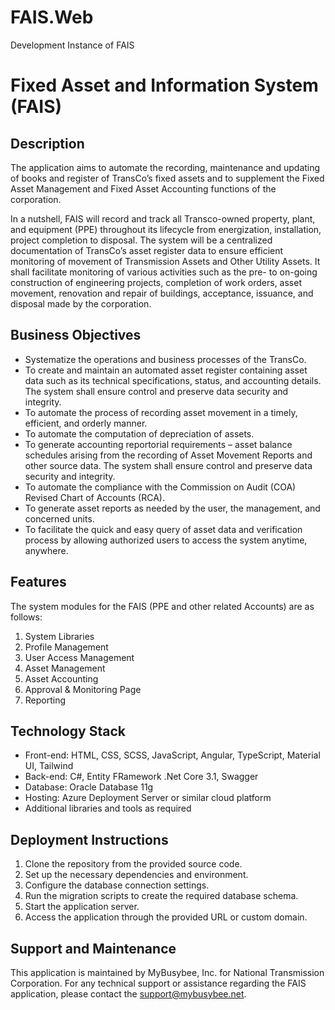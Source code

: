 # FAIS.Web
Development Instance of FAIS
# Fixed Asset and Information System (FAIS)

## Description
The application aims to automate the recording, maintenance and updating of books and register of TransCo’s fixed assets and to supplement the Fixed Asset Management and Fixed Asset Accounting functions of the corporation. 

In a nutshell, FAIS will record and track all Transco-owned property, plant, and equipment (PPE) throughout its lifecycle from energization, installation, project completion to disposal. The system will be a centralized documentation of TransCo’s asset register data to ensure efficient monitoring of movement of Transmission Assets and Other Utility Assets. It shall facilitate monitoring of various activities such as the pre- to on-going construction of engineering projects, completion of work orders, asset movement, renovation and repair of buildings, acceptance, issuance, and disposal made by the corporation.

## Business Objectives
- Systematize the operations and business processes of the TransCo.
- To create and maintain an automated asset register containing asset data such as its technical specifications, status, and accounting details. The system shall ensure control and preserve data security and integrity.
- To automate the process of recording asset movement in a timely, efficient, and orderly manner.
- To automate the computation of depreciation of assets.
- To generate accounting reportorial requirements – asset balance schedules arising from the recording of Asset Movement Reports and other source data. The system shall ensure control and preserve data security and integrity.
- To automate the compliance with the Commission on Audit (COA) Revised Chart of Accounts (RCA).
- To generate asset reports as needed by the user, the management, and concerned units.
- To facilitate the quick and easy query of asset data and verification process by allowing authorized users to access the system anytime, anywhere. 

## Features
The system modules for the FAIS (PPE and other related Accounts) are as follows:

1. System Libraries
2. Profile Management
3. User Access Management
4. Asset Management
5. Asset Accounting
6. Approval & Monitoring Page
7. Reporting

## Technology Stack
- Front-end: HTML, CSS, SCSS, JavaScript, Angular, TypeScript, Material UI, Tailwind
- Back-end: C#, Entity FRamework .Net Core 3.1, Swagger
- Database: Oracle Database 11g
- Hosting: Azure Deployment Server or similar cloud platform
- Additional libraries and tools as required

## Deployment Instructions
1. Clone the repository from the provided source code.
2. Set up the necessary dependencies and environment.
3. Configure the database connection settings.
4. Run the migration scripts to create the required database schema.
5. Start the application server.
6. Access the application through the provided URL or custom domain.

## Support and Maintenance
This application is maintained by MyBusybee, Inc. for National Transmission Corporation. For any technical support or assistance regarding the FAIS application, please contact the support@mybusybee.net.
